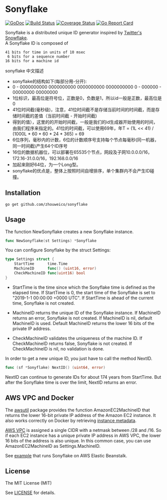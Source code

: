 Sonyflake
=========

[![GoDoc](https://godoc.org/github.com/sony/sonyflake?status.svg)](http://godoc.org/github.com/sony/sonyflake)
[![Build Status](https://travis-ci.org/sony/sonyflake.svg?branch=master)](https://travis-ci.org/sony/sonyflake)
[![Coverage Status](https://coveralls.io/repos/sony/sonyflake/badge.svg?branch=master&service=github)](https://coveralls.io/github/sony/sonyflake?branch=master)
[![Go Report Card](https://goreportcard.com/badge/github.com/sony/sonyflake)](https://goreportcard.com/report/github.com/sony/sonyflake)

Sonyflake is a distributed unique ID generator inspired by [Twitter's Snowflake](https://blog.twitter.com/2010/announcing-snowflake).  
A Sonyflake ID is composed of

    41 bits for time in units of 10 msec
     6 bits for a sequence number
    16 bits for a machine id


sonyflake 中文描述
 * sonyflake的结构如下(每部分用-分开):
 * 0 - 0000000000 0000000000 0000000000 0000000000 0 - 000000 - 00000000 00000000 
 * 1位标识，最高位是符号位，正数是0，负数是1，所以id一般是正数，最高位是0
 * 41位时间截(毫秒级)，注意，41位时间截不是存储当前时间的时间截，而是存储时间截的差值（当前时间截 - 开始时间截)
 * 得到的值），这里的的开始时间截，一般是我们的id生成器开始使用的时间，由我们程序来指定的。41位的时间截，可以使用69年，年T = (1L << 41) / (1000L * 60 * 60 * 24 * 365) = 69
 * 6位序列，毫秒内的计数，6位的计数顺序号支持每个节点每毫秒(同一机器，同一时间截)产生64个ID序号
 * 16位的数据机器位，可以部署在65535个节点，网段及子网10.0.0.0/16，172.16-31.0.0/16，192.168.0.0/16
 * 加起来刚好64位，为一个Long型。
 * sonyflake的优点是，整体上按照时间自增排序，单个集群内不会产生ID碰撞。
 
 
Installation
------------

```
go get github.com/zhouweico/sonyflake
```

Usage
-----

The function NewSonyflake creates a new Sonyflake instance.

```go
func NewSonyflake(st Settings) *Sonyflake
```

You can configure Sonyflake by the struct Settings:

```go
type Settings struct {
	StartTime      time.Time
	MachineID      func() (uint16, error)
	CheckMachineID func(uint16) bool
}
```

- StartTime is the time since which the Sonyflake time is defined as the elapsed time.
  If StartTime is 0, the start time of the Sonyflake is set to "2019-1-1 00:00:00 +0000 UTC".
  If StartTime is ahead of the current time, Sonyflake is not created.

- MachineID returns the unique ID of the Sonyflake instance.
  If MachineID returns an error, Sonyflake is not created.
  If MachineID is nil, default MachineID is used.
  Default MachineID returns the lower 16 bits of the private IP address.

- CheckMachineID validates the uniqueness of the machine ID.
  If CheckMachineID returns false, Sonyflake is not created.
  If CheckMachineID is nil, no validation is done.

In order to get a new unique ID, you just have to call the method NextID.

```go
func (sf *Sonyflake) NextID() (uint64, error)
```

NextID can continue to generate IDs for about 174 years from StartTime.
But after the Sonyflake time is over the limit, NextID returns an error.

AWS VPC and Docker
------------------

The [awsutil](https://github.com/sony/sonyflake/blob/master/awsutil) package provides
the function AmazonEC2MachineID that returns the lower 16-bit private IP address of the Amazon EC2 instance.
It also works correctly on Docker
by retrieving [instance metadata](http://docs.aws.amazon.com/en_us/AWSEC2/latest/UserGuide/ec2-instance-metadata.html).

[AWS VPC](http://docs.aws.amazon.com/en_us/AmazonVPC/latest/UserGuide/VPC_Subnets.html)
is assigned a single CIDR with a netmask between /28 and /16.
So if each EC2 instance has a unique private IP address in AWS VPC,
the lower 16 bits of the address is also unique.
In this common case, you can use AmazonEC2MachineID as Settings.MachineID.

See [example](https://github.com/sony/sonyflake/blob/master/example) that runs Sonyflake on AWS Elastic Beanstalk.

License
-------

The MIT License (MIT)

See [LICENSE](https://github.com/sony/sonyflake/blob/master/LICENSE) for details.
